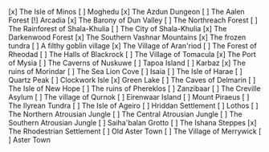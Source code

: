 [x] The Isle of Minos
[ ] Moghedu
[x] The Azdun Dungeon
[ ] The Aalen Forest
[!] Arcadia
[x] The Barony of Dun Valley
[ ] The Northreach Forest
[ ] The Rainforest of Shala-Khulia
[ ] The City of Shala-Khulia
[x] The Darkenwood Forest
[x] The Southern Vashnar Mountains
[x] The frozen tundra
[ ] A filthy goblin village
[x] The Village of Aran'riod
[ ] The Forest of Rheodad
[ ] The Halls of Blackrock
[ ] The Village of Tomacula
[x] The Port of Mysia
[ ] The Caverns of Nuskuwe
[ ] Tapoa Island
[ ] Karbaz
[x] The ruins of Morindar
[ ] The Sea Lion Cove
[ ] Isaia
[ ] The Isle of Harae
[ ] Quartz Peak
[ ] Clockwork Isle
[x] Green Lake
[ ] The Caves of Delmarin
[ ] The Isle of New Hope
[ ] The ruins of Phereklos
[ ] Zanzibaar
[ ] The Creville Asylum
[ ] The village of Qurnok
[ ] Eirenwaar Island
[ ] Mount Piraeus
[ ] The Ilyrean Tundra
[ ] The Isle of Ageiro
[ ] Hriddan Settlement
[ ] Lothos
[ ] The Northern Atrousian Jungle
[ ] The Central Atrousian Jungle
[ ] The Southern Atrousian Jungle
[ ] Saiha'balan Grotto
[ ] The Ishana Steppes
[x] The Rhodestrian Settlement
[ ] Old Aster Town
[ ] The Village of Merrywick
[ ] Aster Town
